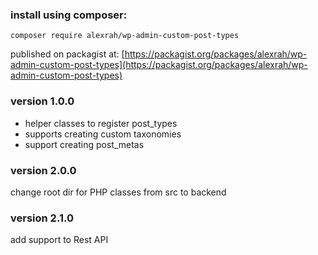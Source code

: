 ### install using composer:
``composer require alexrah/wp-admin-custom-post-types``

published on packagist at: [https://packagist.org/packages/alexrah/wp-admin-custom-post-types](https://packagist.org/packages/alexrah/wp-admin-custom-post-types)

### version 1.0.0
* helper classes to register post_types
* supports creating custom taxonomies
* support creating post_metas

### version 2.0.0
change root dir for PHP classes from src to backend

### version 2.1.0
add support to Rest API 
